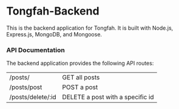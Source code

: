 # Tongfah-Backend
This is the backend application for Tongfah. It is built with Node.js, Express.js, MongoDB, and Mongoose.

### API Documentation
The backend application provides the following API routes:

<table>
  <tr>
    <td>/posts/</ td> 
    <td>GET all posts</ td>
  </ tr>
  <tr>
    <td>/posts/post</ td> 
    <td>POST a post</ td>
  </ tr>
  <tr>
    <td>/posts/delete/:id</ td> 
    <td>DELETE a post with a specific id</ td>
  </ tr>
</ table>
